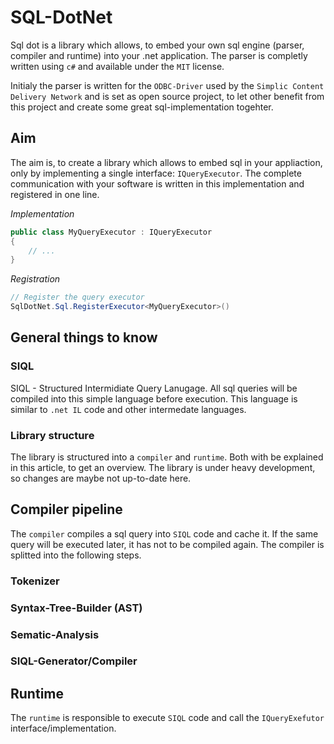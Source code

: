 SQL-DotNet
===

Sql dot is a library which allows, to embed your own sql engine (parser, compiler and runtime) into your .net application.
The parser is completly written using `c#` and available under the `MIT` license.

Initialy the parser is written for the `ODBC-Driver` used by the `Simplic Content Delivery Network` and is set as open source
project, to let other benefit from this project and create some great sql-implementation togehter.

## Aim

The aim is, to create a library which allows to embed sql in your appliaction, only by implementing a single interface: `IQueryExecutor`.
The complete communication with your software is written in this implementation and registered in one line.

*Implementation*

```csharp
public class MyQueryExecutor : IQueryExecutor
{
    // ...
}
```

*Registration*

```csharp
// Register the query executor
SqlDotNet.Sql.RegisterExecutor<MyQueryExecutor>()
```

## General things to know

### SIQL

SIQL - Structured Intermidiate Query Lanugage. All sql queries will be compiled into this simple language before execution.
This language is similar to `.net IL` code and other intermedate languages.

### Library structure

The library is structured into a `compiler` and `runtime`. Both with be explained in this article, to get an overview.
The library is under heavy development, so changes are maybe not up-to-date here.

## Compiler pipeline

The `compiler` compiles a sql query into `SIQL` code and cache it. If the same query will be executed later, it has not to be compiled
again. The compiler is splitted into the following steps.

### Tokenizer

### Syntax-Tree-Builder (AST)

### Sematic-Analysis

### SIQL-Generator/Compiler

## Runtime

The `runtime` is responsible to execute `SIQL` code and call the `IQueryExefutor` interface/implementation.
